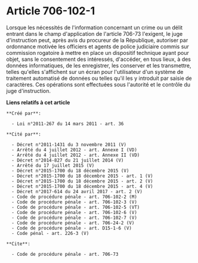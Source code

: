 # Article 706-102-1

Lorsque les nécessités de l'information concernant un crime ou un délit entrant dans le champ d'application de l'article
706-73 l'exigent, le juge d'instruction peut, après avis du procureur de la République, autoriser par ordonnance motivée les
officiers et agents de police judiciaire commis sur commission rogatoire à mettre en place un dispositif technique ayant pour
objet, sans le consentement des intéressés, d'accéder, en tous lieux, à des données informatiques, de les enregistrer, les
conserver et les transmettre, telles qu'elles s'affichent sur un écran pour l'utilisateur d'un système de traitement
automatisé de données ou telles qu'il les y introduit par saisie de caractères. Ces opérations sont effectuées sous
l'autorité et le contrôle du juge d'instruction.

**Liens relatifs à cet article**

	**Créé par**:

	  - Loi n°2011-267 du 14 mars 2011 - art. 36

	**Cité par**:

	  - Décret n°2011-1431 du 3 novembre 2011 (V)
	  - Arrêté du 4 juillet 2012 - art. Annexe I (VD)
	  - Arrêté du 4 juillet 2012 - art. Annexe II (VD)
	  - Décret n°2014-827 du 21 juillet 2014 (V)
	  - Arrêté du 17 juillet 2015 (V)
	  - Décret n°2015-1700 du 18 décembre 2015 (V)
	  - Décret n°2015-1700 du 18 décembre 2015 - art. 1 (V)
	  - Décret n°2015-1700 du 18 décembre 2015 - art. 2 (V)
	  - Décret n°2015-1700 du 18 décembre 2015 - art. 4 (V)
	  - Décret n°2017-614 du 24 avril 2017 - art. 2 (V)
	  - Code de procédure pénale - art. 706-102-2 (M)
	  - Code de procédure pénale - art. 706-102-3 (V)
	  - Code de procédure pénale - art. 706-102-5 (VT)
	  - Code de procédure pénale - art. 706-102-6 (V)
	  - Code de procédure pénale - art. 706-102-7 (V)
	  - Code de procédure pénale - art. 706-24-2 (V)
	  - Code de procédure pénale - art. D15-1-6 (V)
	  - Code pénal - art. 226-3 (V)

	**Cite**:

	  - Code de procédure pénale - art. 706-73
